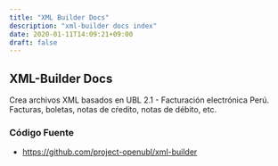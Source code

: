 ```yaml
---
title: "XML Builder Docs"
description: "xml-builder docs index"
date: 2020-01-11T14:09:21+09:00
draft: false
---
```


## XML-Builder Docs

Crea archivos XML basados en UBL 2.1 - Facturación electrónica Perú. Facturas, boletas, notas de cŕedito, notas de débito, etc.

### Código Fuente

- https://github.com/project-openubl/xml-builder
